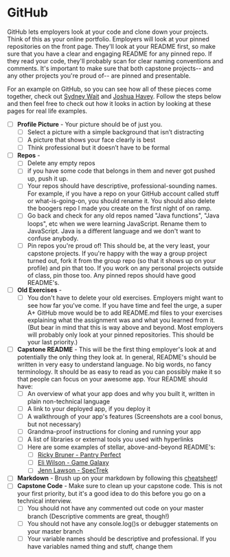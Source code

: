# GitHub

GitHub lets employers look at your code and clone down your projects. Think of this as your online portfolio. Employers will look at your pinned repositories on the front page. They'll look at your README first, so make sure that you have a clear and engaging README for any pinned repo. If they read your code, they'll probably scan for clear naming conventions and comments. It's important to make sure that both capstone projects-- and any other projects you're proud of-- are pinned and presentable. 

For an example on GitHub, so you can see how all of these pieces come together, check out [Sydney Wait](https://github.com/sydneywait) and [Joshua Havey](https://github.com/havey3). Follow the steps below and then feel free to check out how it looks in action by looking at these pages for real life examples. 

- [ ] **Profile Picture** - Your picture should be of just you.
  - [ ] Select a picture with a simple background that isn’t distracting
  - [ ] A picture that shows your face clearly is best
  - [ ] Think professional but it doesn’t have to be formal
- [ ] **Repos** - 
  - [ ] Delete any empty repos
  - [ ] if you have some code that belongs in them and never got pushed up, push it up.
  - [ ] Your repos should have descriptive, professional-sounding names. For example, if you have a repo on your GitHub account called stuff or what-is-going-on, you should rename it. You should also delete the boogers repo I made you create on the first night of on ramp. 
  - [ ] Go back and check for any old repos named "Java functions", "Java loops", etc when we were learning JavaScript. Rename them to JavaScript. Java is a different language and we don't want to confuse anybody.
  - [ ] Pin repos you're proud of! This should be, at the very least, your capstone projects. If you're happy with the way a group project turned out, fork it from the group repo (so that it shows up on your profile) and pin that too. If you work on any personal projects outside of class, pin those too. Any pinned repos should have good README's.
- [ ] **Old Exercises**  -
  - [ ] You don't have to delete your old exercises. Employers might want to see how far you've come. If you have time and feel the urge, a super A+ GitHub move would be to add README.md files to your exercises explaining what the assignment was and what you learned from it. (But bear in mind that this is way above and beyond. Most employers will probably only look at your pinned repositories. This should be your last priority.)
- [ ] **Capstone README** - This will be the first thing employer's look at and potentially the only thing they look at. In general, README's should be written in very easy to understand language. No big words, no fancy terminology. It should be as easy to read as you can possibly make it so that people can focus on your awesome app. Your README should have:
  - [ ] An overview of what your app does and why you built it, written in plain non-technical language
  - [ ] A link to your deployed app, if you deploy it
  - [ ] A walkthrough of your app's features (Screenshots are a cool bonus, but not necessary)
  - [ ] Grandma-proof instructions for cloning and running your app
  - [ ] A list of libraries or external tools you used with hyperlinks
  - [ ] Here are some examples of stellar, above-and-beyond README's:
    - [ ] [Ricky Bruner - Pantry Perfect](https://github.com/ricky-bruner/Pantry-Perfect-Midstone)
    - [ ] [Eli Wilson - Game Galaxy](https://github.com/e-x-wilson/game-galaxy)
    - [ ] [Jenn Lawson - SpecTrek](https://github.com/Crashofthemoons/SpecTrek)
- [ ] **Markdown** - Brush up on your markdown by following this [cheatsheet](https://github.com/adam-p/markdown-here/wiki/Markdown-Cheatsheet)!
- [ ] **Capstone Code** - Make sure to clean up your capstone code. This is not your first priority, but it's a good idea to do this before you go on a technical interview.
  - [ ] You should not have any commented out code on your master branch (Descriptive comments are great, though!)
  - [ ] You should not have any console.log()s or debugger statements on your master branch
  - [ ] Your variable names should be descriptive and professional. If you have variables named thing and stuff, change them